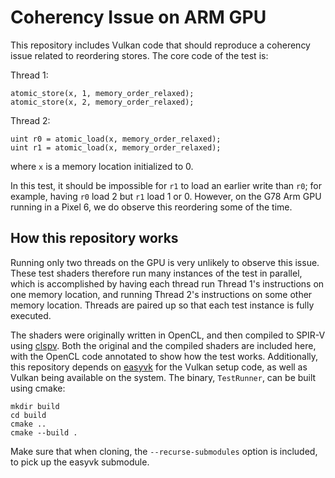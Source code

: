 # Coherency Issue on ARM GPU

This repository includes Vulkan code that should reproduce a coherency issue related to reordering stores. The core code of the test is:

Thread 1:
```
atomic_store(x, 1, memory_order_relaxed);
atomic_store(x, 2, memory_order_relaxed);
```

Thread 2:
```
uint r0 = atomic_load(x, memory_order_relaxed);
uint r1 = atomic_load(x, memory_order_relaxed);
```

where `x` is a memory location initialized to 0.

In this test, it should be impossible for `r1` to load an earlier write than `r0`; for example, having `r0` load 2 but `r1` load 1 or 0. However, on the G78 Arm GPU running in a Pixel 6, we do observe this reordering some of the time.

## How this repository works
Running only two threads on the GPU is very unlikely to observe this issue. These test shaders therefore run many instances of the test in parallel, which is accomplished by having each thread run Thread 1's instructions on one memory location, and running Thread 2's instructions on some other memory location. Threads are paired up so that each test instance is fully executed.

The shaders were originally written in OpenCL, and then compiled to SPIR-V using [clspv](https://github.com/google/clspv). Both the original and the compiled shaders are included here, with the OpenCL code annotated to show how the test works. Additionally, this repository depends on [easyvk](https://github.com/reeselevine/easyvk) for the Vulkan setup code, as well as Vulkan being available on the system. The binary, `TestRunner`, can be built using cmake:

```
mkdir build
cd build
cmake ..
cmake --build .
```

Make sure that when cloning, the `--recurse-submodules` option is included, to pick up the easyvk submodule.
